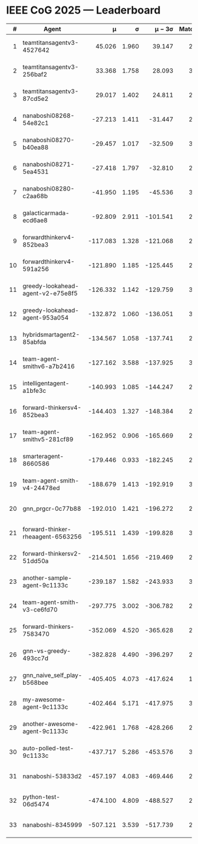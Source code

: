 # IEEE CoG 2025 — Leaderboard

| # | Agent | μ | σ | μ − 3σ | Matches | Updated |
|---:|---|---:|---:|---:|---:|---|
| 1 | teamtitansagentv3-4527642 | 45.026 | 1.960 | 39.147 | 2476 | 2025-09-01 16:03 |
| 2 | teamtitansagentv3-256baf2 | 33.368 | 1.758 | 28.093 | 3134 | 2025-09-01 16:03 |
| 3 | teamtitansagentv3-87cd5e2 | 29.017 | 1.402 | 24.811 | 2818 | 2025-09-01 16:03 |
| 4 | nanaboshi08268-54e82c1 | -27.213 | 1.411 | -31.447 | 2920 | 2025-09-01 16:03 |
| 5 | nanaboshi08270-b40ea88 | -29.457 | 1.017 | -32.509 | 3120 | 2025-09-01 16:03 |
| 6 | nanaboshi08271-5ea4531 | -27.418 | 1.797 | -32.810 | 2700 | 2025-09-01 16:03 |
| 7 | nanaboshi08280-c2aa68b | -41.950 | 1.195 | -45.536 | 3080 | 2025-09-01 16:03 |
| 8 | galacticarmada-ecd6ae8 | -92.809 | 2.911 | -101.541 | 2840 | 2025-09-01 16:03 |
| 9 | forwardthinkerv4-852bea3 | -117.083 | 1.328 | -121.068 | 2505 | 2025-09-01 16:03 |
| 10 | forwardthinkerv4-591a256 | -121.890 | 1.185 | -125.445 | 2272 | 2025-09-01 16:03 |
| 11 | greedy-lookahead-agent-v2-e75e8f5 | -126.332 | 1.142 | -129.759 | 3268 | 2025-09-01 16:03 |
| 12 | greedy-lookahead-agent-953a054 | -132.872 | 1.060 | -136.051 | 3168 | 2025-09-01 16:03 |
| 13 | hybridsmartagent2-85abfda | -134.567 | 1.058 | -137.741 | 2258 | 2025-09-01 16:03 |
| 14 | team-agent-smithv6-a7b2416 | -127.162 | 3.588 | -137.925 | 3140 | 2025-09-01 16:03 |
| 15 | intelligentagent-a1bfe3c | -140.993 | 1.085 | -144.247 | 2631 | 2025-09-01 16:03 |
| 16 | forward-thinkersv4-852bea3 | -144.403 | 1.327 | -148.384 | 2083 | 2025-09-01 16:03 |
| 17 | team-agent-smithv5-281cf89 | -162.952 | 0.906 | -165.669 | 2940 | 2025-09-01 16:03 |
| 18 | smarteragent-8660586 | -179.446 | 0.933 | -182.245 | 2399 | 2025-09-01 16:03 |
| 19 | team-agent-smith-v4-24478ed | -188.679 | 1.413 | -192.919 | 3020 | 2025-09-01 16:03 |
| 20 | gnn_prgcr-0c77b88 | -192.010 | 1.421 | -196.272 | 2400 | 2025-09-01 16:03 |
| 21 | forward-thinker-rheaagent-6563256 | -195.511 | 1.439 | -199.828 | 3134 | 2025-09-01 16:03 |
| 22 | forward-thinkersv2-51dd50a | -214.501 | 1.656 | -219.469 | 2494 | 2025-09-01 16:03 |
| 23 | another-sample-agent-9c1133c | -239.187 | 1.582 | -243.933 | 3140 | 2025-09-01 16:03 |
| 24 | team-agent-smith-v3-ce6fd70 | -297.775 | 3.002 | -306.782 | 2520 | 2025-09-01 16:03 |
| 25 | forward-thinkers-7583470 | -352.069 | 4.520 | -365.628 | 2780 | 2025-09-01 16:03 |
| 26 | gnn-vs-greedy-493cc7d | -382.828 | 4.490 | -396.297 | 2540 | 2025-09-01 16:03 |
| 27 | gnn_naive_self_play-b568bee | -405.405 | 4.073 | -417.624 | 1700 | 2025-09-01 16:03 |
| 28 | my-awesome-agent-9c1133c | -402.464 | 5.171 | -417.975 | 3020 | 2025-09-01 16:03 |
| 29 | another-awesome-agent-9c1133c | -422.961 | 1.768 | -428.266 | 2980 | 2025-09-01 16:03 |
| 30 | auto-polled-test-9c1133c | -437.717 | 5.286 | -453.576 | 3220 | 2025-09-01 16:03 |
| 31 | nanaboshi-53833d2 | -457.197 | 4.083 | -469.446 | 2740 | 2025-09-01 16:03 |
| 32 | python-test-06d5474 | -474.100 | 4.809 | -488.527 | 2360 | 2025-09-01 16:03 |
| 33 | nanaboshi-8345999 | -507.121 | 3.539 | -517.739 | 2640 | 2025-09-01 16:03 |
